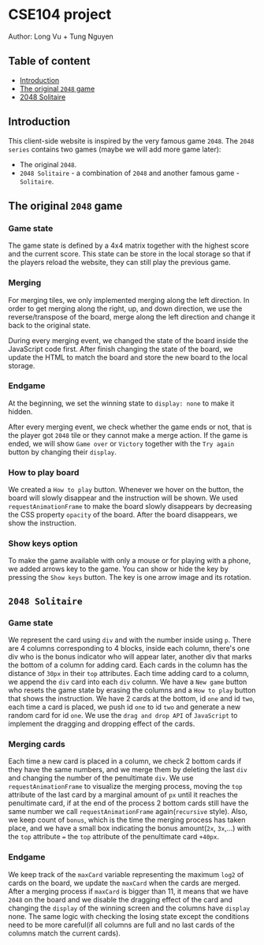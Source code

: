# CSE104 project

Author: Long Vu + Tung Nguyen

## Table of content

- [Introduction](#introduction)
- [The original `2048` game](#first-game)
- [2048 Solitaire](#second-game)

## Introduction <a name="introduction"></a>

This client-side website is inspired by the very famous game `2048`. The `2048 series` contains two games (maybe we will add more game later):

- The original `2048`.
- `2048 Solitaire` - a combination of `2048` and another famous game - `Solitaire`.

## The original `2048` game <a name="first-game"></a>

### Game state

The game state is defined by a 4x4 matrix together with the highest score and the current score. This state can be store in the local storage so that if the players reload the website, they can still play the previous game.

### Merging

For merging tiles, we only implemented merging along the left direction. In order to get merging along the right, up, and down direction, we use the reverse/transpose of the board, merge along the left direction and change it back to the original state.

During every merging event, we changed the state of the board inside the JavaScript code first. After finish changing the state of the board, we update the HTML to match the board and store the new board to the local storage.

### Endgame

At the beginning, we set the winning state to `display: none` to make it hidden.

After every merging event, we check whether the game ends or not, that is the player got `2048` tile or they cannot make a merge action. If the game is ended, we will show `Game over` or `Victory` together with the `Try again` button by changing their `display`.

### How to play board

We created a `How to play` button. Whenever we hover on the button, the board will slowly disappear and the instruction will be shown. We used `requestAnimationFrame` to make the board slowly disappears by decreasing the CSS property `opacity` of the board. After the board disappears, we show the instruction.

### Show keys option

To make the game available with only a mouse or for playing with a phone, we added arrows key to the game. You can show or hide the key by pressing the `Show keys` button. The key is one arrow image and its rotation.

## `2048 Solitaire` <a name="second-game"></a>

### Game state

We represent the card using `div` and with the number inside using `p`. There are 4 columns corresponding to 4 blocks, inside each column, there's one div who is the bonus indicator who will appear later, another div that marks the bottom of a column for adding card. Each cards in the column has the distance of `30px` in their `top` attributes. Each time adding card to a column, we append the `div` card into each `div` column. We have a `New game` button who resets the game state by erasing the columns and a `How to play` button that shows the instruction. We have 2 cards at the bottom, id `one` and id `two`, each time a card is placed, we push id `one` to id `two` and generate a new random card for id `one`. We use the `drag and drop API` of `JavaScript` to implement the dragging and dropping effect of the cards.

### Merging cards

Each time a new card is placed in a column, we check 2 bottom cards if they have the same numbers, and we merge them by deleting the last `div` and changing the number of the penultimate `div`. We use `requestAnimationFrame` to visualize the merging process, moving the `top` attribute of the last card by a marginal amount of `px` until it reaches the penultimate card, if at the end of the process 2 bottom cards still have the same number we call `requestAnimationFrame` again(`recursive` style). Also, we keep count of `bonus`, which is the time the merging process has taken place, and we have a small box indicating the bonus amount(`2x`, `3x`,...) with the `top` attribute `=` the `top` attribute of the penultimate card `+40px`.

### Endgame

We keep track of the `maxCard` variable representing the maximum `log2` of cards on the board, we update the `maxCard` when the cards are merged. After a merging process if `maxCard` is bigger than 11, it means that we have `2048` on the board and we disable the dragging effect of the card and changing the `display` of the winning screen and the columns have `display` none. The same logic with checking the losing state except the conditions need to be more careful(if all columns are full and no last cards of the columns match the current cards).
